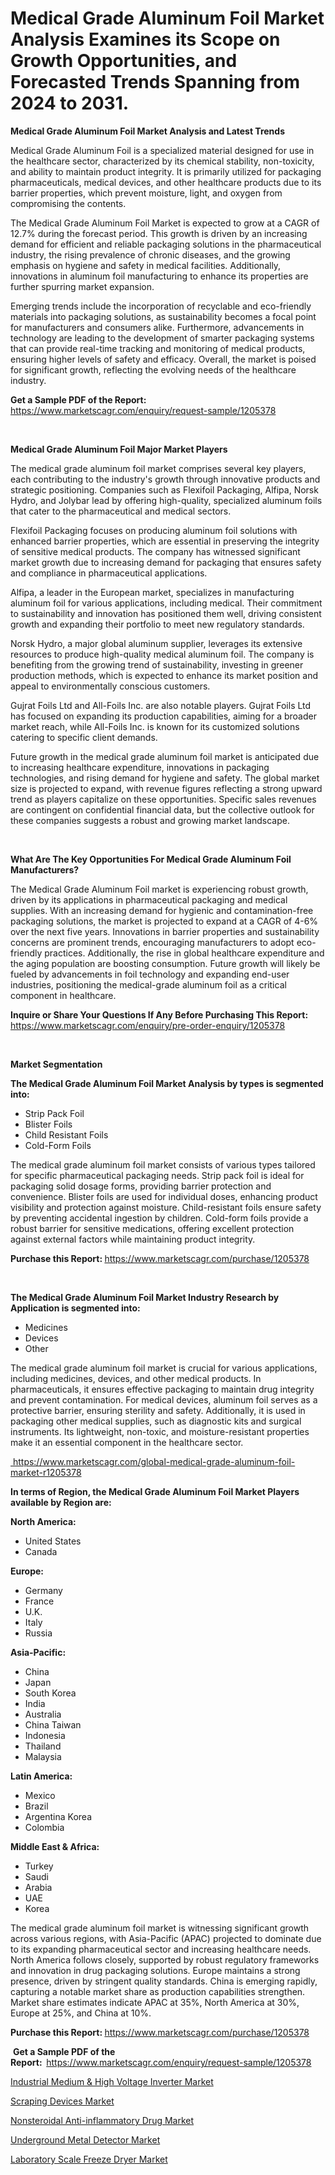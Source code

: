 <p><h1>Medical Grade Aluminum Foil Market Analysis Examines its Scope on Growth Opportunities, and Forecasted Trends Spanning from 2024 to 2031.</h1></p><p><strong>Medical Grade Aluminum Foil Market Analysis and Latest Trends</strong></p>
<p><p>Medical Grade Aluminum Foil is a specialized material designed for use in the healthcare sector, characterized by its chemical stability, non-toxicity, and ability to maintain product integrity. It is primarily utilized for packaging pharmaceuticals, medical devices, and other healthcare products due to its barrier properties, which prevent moisture, light, and oxygen from compromising the contents.</p><p>The Medical Grade Aluminum Foil Market is expected to grow at a CAGR of 12.7% during the forecast period. This growth is driven by an increasing demand for efficient and reliable packaging solutions in the pharmaceutical industry, the rising prevalence of chronic diseases, and the growing emphasis on hygiene and safety in medical facilities. Additionally, innovations in aluminum foil manufacturing to enhance its properties are further spurring market expansion.</p><p>Emerging trends include the incorporation of recyclable and eco-friendly materials into packaging solutions, as sustainability becomes a focal point for manufacturers and consumers alike. Furthermore, advancements in technology are leading to the development of smarter packaging systems that can provide real-time tracking and monitoring of medical products, ensuring higher levels of safety and efficacy. Overall, the market is poised for significant growth, reflecting the evolving needs of the healthcare industry.</p></p>
<p><strong>Get a Sample PDF of the Report:&nbsp;</strong> <a href="https://www.marketscagr.com/enquiry/request-sample/1205378?utm_campaign=1339&utm_medium=2&utm_source=Github&utm_content=ia&utm_term=16102024&utm_id=medical-grade-aluminum-foil">https://www.marketscagr.com/enquiry/request-sample/1205378</a></p>
<p>&nbsp;</p>
<p><strong>Medical Grade Aluminum Foil Major Market Players</strong></p>
<p><p>The medical grade aluminum foil market comprises several key players, each contributing to the industry's growth through innovative products and strategic positioning. Companies such as Flexifoil Packaging, Alfipa, Norsk Hydro, and Jolybar lead by offering high-quality, specialized aluminum foils that cater to the pharmaceutical and medical sectors.</p><p>Flexifoil Packaging focuses on producing aluminum foil solutions with enhanced barrier properties, which are essential in preserving the integrity of sensitive medical products. The company has witnessed significant market growth due to increasing demand for packaging that ensures safety and compliance in pharmaceutical applications.</p><p>Alfipa, a leader in the European market, specializes in manufacturing aluminum foil for various applications, including medical. Their commitment to sustainability and innovation has positioned them well, driving consistent growth and expanding their portfolio to meet new regulatory standards.</p><p>Norsk Hydro, a major global aluminum supplier, leverages its extensive resources to produce high-quality medical aluminum foil. The company is benefiting from the growing trend of sustainability, investing in greener production methods, which is expected to enhance its market position and appeal to environmentally conscious customers.</p><p>Gujrat Foils Ltd and All-Foils Inc. are also notable players. Gujrat Foils Ltd has focused on expanding its production capabilities, aiming for a broader market reach, while All-Foils Inc. is known for its customized solutions catering to specific client demands.</p><p>Future growth in the medical grade aluminum foil market is anticipated due to increasing healthcare expenditure, innovations in packaging technologies, and rising demand for hygiene and safety. The global market size is projected to expand, with revenue figures reflecting a strong upward trend as players capitalize on these opportunities. Specific sales revenues are contingent on confidential financial data, but the collective outlook for these companies suggests a robust and growing market landscape.</p></p>
<p>&nbsp;</p>
<p><strong>What Are The Key Opportunities For Medical Grade Aluminum Foil Manufacturers?</strong></p>
<p><p>The Medical Grade Aluminum Foil market is experiencing robust growth, driven by its applications in pharmaceutical packaging and medical supplies. With an increasing demand for hygienic and contamination-free packaging solutions, the market is projected to expand at a CAGR of 4-6% over the next five years. Innovations in barrier properties and sustainability concerns are prominent trends, encouraging manufacturers to adopt eco-friendly practices. Additionally, the rise in global healthcare expenditure and the aging population are boosting consumption. Future growth will likely be fueled by advancements in foil technology and expanding end-user industries, positioning the medical-grade aluminum foil as a critical component in healthcare.</p></p>
<p><strong>Inquire or Share Your Questions If Any Before Purchasing This Report:</strong> <a href="https://www.marketscagr.com/enquiry/pre-order-enquiry/1205378?utm_campaign=1339&utm_medium=2&utm_source=Github&utm_content=ia&utm_term=16102024&utm_id=medical-grade-aluminum-foil">https://www.marketscagr.com/enquiry/pre-order-enquiry/1205378</a></p>
<p>&nbsp;</p>
<p><strong>Market Segmentation</strong></p>
<p><strong>The Medical Grade Aluminum Foil Market Analysis by types is segmented into:</strong></p>
<p><ul><li>Strip Pack Foil</li><li>Blister Foils</li><li>Child Resistant Foils</li><li>Cold-Form Foils</li></ul></p>
<p><p>The medical grade aluminum foil market consists of various types tailored for specific pharmaceutical packaging needs. Strip pack foil is ideal for packaging solid dosage forms, providing barrier protection and convenience. Blister foils are used for individual doses, enhancing product visibility and protection against moisture. Child-resistant foils ensure safety by preventing accidental ingestion by children. Cold-form foils provide a robust barrier for sensitive medications, offering excellent protection against external factors while maintaining product integrity.</p></p>
<p><strong>Purchase this Report:&nbsp;</strong><a href="https://www.marketscagr.com/purchase/1205378?utm_campaign=1339&utm_medium=2&utm_source=Github&utm_content=ia&utm_term=16102024&utm_id=medical-grade-aluminum-foil">https://www.marketscagr.com/purchase/1205378</a></p>
<p>&nbsp;</p>
<p><strong>The Medical Grade Aluminum Foil Market Industry Research by Application is segmented into:</strong></p>
<p><ul><li>Medicines</li><li>Devices</li><li>Other</li></ul></p>
<p><p>The medical grade aluminum foil market is crucial for various applications, including medicines, devices, and other medical products. In pharmaceuticals, it ensures effective packaging to maintain drug integrity and prevent contamination. For medical devices, aluminum foil serves as a protective barrier, ensuring sterility and safety. Additionally, it is used in packaging other medical supplies, such as diagnostic kits and surgical instruments. Its lightweight, non-toxic, and moisture-resistant properties make it an essential component in the healthcare sector.</p></p>
<p><a href="https://www.marketscagr.com/global-medical-grade-aluminum-foil-market-r1205378?utm_campaign=1339&utm_medium=2&utm_source=Github&utm_content=ia&utm_term=16102024&utm_id=medical-grade-aluminum-foil">&nbsp;https://www.marketscagr.com/global-medical-grade-aluminum-foil-market-r1205378</a></p>
<p><strong>In terms of Region, the Medical Grade Aluminum Foil Market Players available by Region are:</strong></p>
<p>
    <p> <strong> North America: </strong>
        <ul>
            <li>United States</li>
            <li>Canada</li>
        </ul>
        </p> 
    <p> <strong> Europe: </strong>
        <ul>
            <li>Germany</li>
            <li>France</li>
            <li>U.K.</li>
            <li>Italy</li>
            <li>Russia</li>
        </ul>
        </p> 
    <p> <strong> Asia-Pacific: </strong>
        <ul>
            <li>China</li>
            <li>Japan</li>
            <li>South Korea</li>
            <li>India</li>
            <li>Australia</li>
            <li>China Taiwan</li>
            <li>Indonesia</li>
            <li>Thailand</li>
            <li>Malaysia</li>
        </ul>
        </p> 
    <p> <strong> Latin America: </strong>
        <ul>
            <li>Mexico</li>
            <li>Brazil</li>
            <li>Argentina Korea</li>
            <li>Colombia</li>
        </ul>
        </p> 
    <p> <strong> Middle East & Africa: </strong>
        <ul>
            <li>Turkey</li>
            <li>Saudi</li>
            <li>Arabia</li>
            <li>UAE</li>
            <li>Korea</li>
        </ul>
    </p>
    </p>
<p><p>The medical grade aluminum foil market is witnessing significant growth across various regions, with Asia-Pacific (APAC) projected to dominate due to its expanding pharmaceutical sector and increasing healthcare needs. North America follows closely, supported by robust regulatory frameworks and innovation in drug packaging solutions. Europe maintains a strong presence, driven by stringent quality standards. China is emerging rapidly, capturing a notable market share as production capabilities strengthen. Market share estimates indicate APAC at 35%, North America at 30%, Europe at 25%, and China at 10%.</p></p>
<p><strong>Purchase this Report: </strong><a href="https://www.marketscagr.com/purchase/1205378?utm_campaign=1339&utm_medium=2&utm_source=Github&utm_content=ia&utm_term=16102024&utm_id=medical-grade-aluminum-foil">https://www.marketscagr.com/purchase/1205378</a></p>
<p>&nbsp;<strong>Get a Sample PDF of the Report:&nbsp;&nbsp;</strong><a href="https://www.marketscagr.com/enquiry/request-sample/1205378?utm_campaign=1339&utm_medium=2&utm_source=Github&utm_content=ia&utm_term=16102024&utm_id=medical-grade-aluminum-foil">https://www.marketscagr.com/enquiry/request-sample/1205378</a></p>
<p><strong></strong></p>
<p><p><a href="https://github.com/terisalmg/Market-Research-Report-List-1/blob/main/industrial-medium-high-voltage-inverter-market.md?utm_campaign=1339&utm_medium=2&utm_source=Github&utm_content=ia&utm_term=16102024&utm_id=medical-grade-aluminum-foil">Industrial Medium & High Voltage Inverter Market</a></p><p><a href="https://www.linkedin.com/pulse/scraping-devices-industry-insights-report-analyzing-market-pxdhe?trk=public_post_embed_feed-article-content&utm_campaign=1339&utm_medium=2&utm_source=Github&utm_content=ia&utm_term=16102024&utm_id=medical-grade-aluminum-foil">Scraping Devices Market</a></p><p><a href="https://www.linkedin.com/pulse/nonsteroidal-anti-inflammatory-drug-market-growth-outlook-wggce?trk=public_post_embed_feed-article-content&utm_campaign=1339&utm_medium=2&utm_source=Github&utm_content=ia&utm_term=16102024&utm_id=medical-grade-aluminum-foil">Nonsteroidal Anti-inflammatory Drug Market</a></p><p><a href="https://issuu.com/reportprime-2/docs/underground-metal-detector-market-s_6c64cf8a883239?utm_campaign=1339&utm_medium=2&utm_source=Github&utm_content=ia&utm_term=16102024&utm_id=medical-grade-aluminum-foil">Underground Metal Detector Market</a></p><p><a href="https://github.com/destinybqdicha/Market-Research-Report-List-1/blob/main/laboratory-scale-freeze-dryer-market.md?utm_campaign=1339&utm_medium=2&utm_source=Github&utm_content=ia&utm_term=16102024&utm_id=medical-grade-aluminum-foil">Laboratory Scale Freeze Dryer Market</a></p></p>